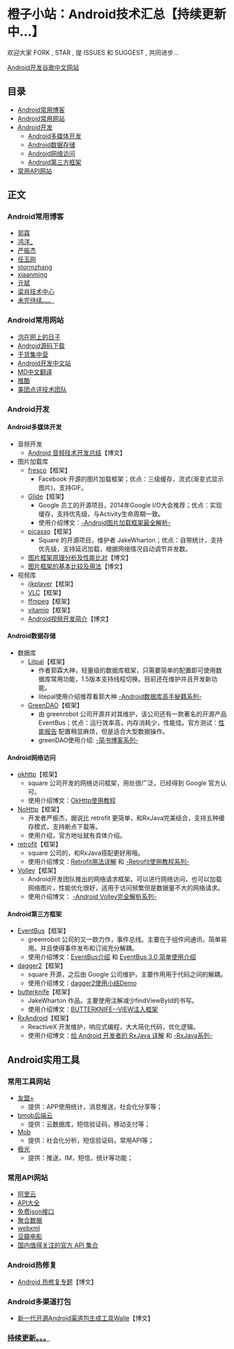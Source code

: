 # 橙子小站：Android技术汇总【持续更新中...】

欢迎大家  FORK , STAR , 提 ISSUES 和 SUGGEST , 共同进步...

[Android开发谷歌中文网站](
https://developer.android.google.cn/index.html)

## 目录
* [Android常用博客](#多媒体编程)
* [Android常用网站](#Android常用网站)
* [Android开发](#Android开发)
	* [Android多媒体开发](#Android多媒体开发)
	* [Android数据存储](#Android数据存储)
	* [Android网络访问](#Android网络访问)
	* [Android第三方框架](#Android第三方框架)
* [常用API网站](#常用API网站)

## 正文

### Android常用博客
* [郭霖](http://blog.csdn.net/guolin_blog)
* [鸿洋_](http://blog.csdn.net/lmj623565791)
* [严振杰
](http://www.yanzhenjie.com/#/)
* [任玉刚](http://blog.csdn.net/singwhatiwanna)
* [stormzhang](http://stormzhang.com/)
* [xiaanming](http://blog.csdn.net/xiaanming)
* [亓斌](http://blog.csdn.net/qibin0506)
* [梁肖技术中心](http://liangxiao.blog.51cto.com/all/3626612)
* [未完待续。。。](http://www.jianshu.com/u/26d7cc9f08cb)
### Android常用网站
* [泡在网上的日子](http://www.jcodecraeer.com/plus/list.php?tid=16)
* [Android源码下载](http://androidxref.com/)
* [干货集中营](http://gank.io/)
* [Android开发中文站](http://www.androidchina.net/)
* [MD中文翻译](http://wiki.jikexueyuan.com/project/material-design/)
* [推酷](http://www.tuicool.com/)
* [美团点评技术团队](http://tech.meituan.com/)
### Android开发
#### Android多媒体开发
* 音频开发
	* [Android 音频技术开发总结](https://yq.aliyun.com/articles/8637#)【博文】
* 图片加载库
	* [fresco](https://github.com/facebook/fresco)【框架】
		* Facebook 开源的图片加载框架；优点：三级缓存，流式(渐变式显示图片)，支持GIF。
	* [Glide](https://github.com/bumptech/glide)【框架】
		* Google 员工的开源项目，2014年Google I/O大会推荐；优点：实现缓存，支持优先级，与Activity生命周期一致。
		* 使用介绍博文：[-Android图片加载框架最全解析-](http://blog.csdn.net/guolin_blog/article/details/53759439)
	* [picasso](https://github.com/square/picasso)【框架】
		*  Square 的开源项目，维护者 JakeWharton；优点：自带统计，支持优先级，支持延迟加载，根据网络情况自动调节并发数。
	* [图片框架原理分析及性能比对](http://www.trinea.cn/android/android-image-cache-compare/)【博文】
	* [图片框架的基本比较及用法](http://www.jianshu.com/p/ada9b90fa9e6)【博文】
* 视频库
	* [ijkplayer](https://github.com/Bilibili/ijkplayer)【框架】
	* [VLC](https://wiki.videolan.org/AndroidCompile)【框架】
	* [ffmpeg](https://www.ffmpeg.org/)【框架】
	* [vitamio](https://www.vitamio.org/)【框架】
	* [Android视频开发简介](http://www.jianshu.com/p/8436c7353296)【博文】
#### Android数据存储
* 数据库
	* [Litpal](https://github.com/LitePalFramework/LitePal)【框架】
		* 作者郭霖大神，轻量级的数据库框架，只需要简单的配置即可使用数据库常用功能，1.5版本支持线程切换。目前还在维护并且开发新功能。
		* litepal使用介绍推荐看郭大神 [-Android数据库高手秘籍系列-](http://blog.csdn.net/guolin_blog/article/details/38461239)
	* [GreenDAO](https://github.com/greenrobot/greenDAO)【框架】
		* 由 greenrobot 公司开源并对其维护，该公司还有一款著名的开源产品 EventBus；优点：运行效率高，内存消耗少，性能佳。官方测试：[性能报告](http://greendao-orm.com/features/) 配置稍显麻烦，但是适合大型数据操作。
		* greenDAO使用介绍: [-简书博客系列-](http://www.jianshu.com/p/320f43081d12)
#### Android网络访问
* [okhttp](https://github.com/square/okhttp)【框架】
	* square 公司开发的网络访问框架，用处很广泛，已经得到 Google 官方认可。
	* 使用介绍博文：[OkHttp使用教程](http://www.jcodecraeer.com/a/anzhuokaifa/androidkaifa/2015/0106/2275.html)
* [NoHttp](https://github.com/yanzhenjie/NoHttp)【框架】
	* 开发者严振杰，据说比 retrofit 更简单，和RxJava完美结合，支持五种缓存模式，支持断点下载等。
	* 使用介绍，官方地址就有具体介绍。
* [retrofit](https://github.com/square/retrofit)【框架】
	* square 公司的，和RxJava搭配更好用哦。
	* 使用介绍博文：[Retrofit用法详解](http://blog.csdn.net/duanyy1990/article/details/52139294) 和 [-Retrofit使用教程系列-](https://www.zybuluo.com/xujun94/note/479910)
* [Volley](https://developer.android.com/training/volley/index.html)【框架】
	* Android开发团队推出的网络请求框架。可以进行网络访问，也可以加载网络图片，性能优化很好，适用于访问频繁但是数据量不大的网络请求。
	* 使用介绍博文： [-Android Volley完全解析系列-](http://blog.csdn.net/guolin_blog/article/details/17482095)
#### Android第三方框架
* [EventBus](https://github.com/greenrobot/EventBus)【框架】
	* greenrobot 公司的又一款力作，事件总线。主要在于组件间通讯，简单易用。并且使得事件发布和订阅充分解耦。
	* 使用介绍博文：[EventBus介绍](http://www.cnblogs.com/angeldevil/p/3715934.html) 和 [EventBus 3.0 简单使用介绍](http://www.jianshu.com/p/348f0ff6ab01)
* [dagger2](https://github.com/google/dagger)【框架】
	* square 开源，之后由 Google 公司维护，主要作用用于代码之间的解耦。
	* 使用介绍博文：[dagger2使用小结Demo](https://github.com/luxiaoming/dagger2Demo)
* [butterknife](https://github.com/JakeWharton/butterknife)【框架】
	* JakeWharton 作品。主要使用注解减少findViewById的书写。
	* 使用介绍博文：[BUTTERKNIFE--VIEW注入框架](https://stormzhang.com/openandroid/android/2014/01/12/android-butterknife/)
* [RxAndroid](https://github.com/ReactiveX/RxAndroid)【框架】
	* ReactiveX 开发维护，响应式编程，大大简化代码，优化逻辑。
	* 使用介绍博文：[给 Android 开发者的 RxJava 详解](https://gank.io/post/560e15be2dca930e00da1083) 和 [-RxJava系列-](http://www.jianshu.com/p/ec9849f2e510)

## Android实用工具
### 常用工具网站	
* [友盟+](http://message.umeng.com)
	* 提供：APP使用统计，消息推送，社会化分享等；
* [bmob后端云](http://www.bmob.cn/)
	* 提供：云数据库，短信验证码，移动支付等；
* [Mob](http://www.mob.com/)
	* 提供：社会化分析，短信验证码，常用API等；
* [极光](https://www.jiguang.cn/)
	* 提供：推送，IM，短信，统计等功能；
### 常用API网站
* [阿里云](https://market.aliyun.com/products)
* [API大全](http://apis.io/)
* [免费json接口](http://www.bejson.com/knownjson/webInterface/)
* [聚合数据](http://free.juhe.cn/)
* [webxml](http://www.webxml.com.cn/zh_cn/index.aspx)
* [豆瓣电影](https://developers.douban.com/wiki/?title=guide)
* [国内值得关注的官方 API 集合](https://zhuanlan.zhihu.com/p/25121768)

### Android热修复
* [Android 热修复专题](https://zhuanlan.zhihu.com/p/25863920)【博文】

### Android多渠道打包	
* [新一代开源Android渠道包生成工具Walle](http://tech.meituan.com/android-apk-v2-signature-scheme.html)【博文】


### [持续更新。。。](http://www.jianshu.com/u/26d7cc9f08cb)
